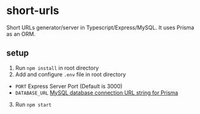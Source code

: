 # short-urls
Short URLs generator/server in Typescript/Express/MySQL.
It uses Prisma as an ORM.

## setup
1. Run `npm install` in root directory
2. Add and configure `.env` file in root directory
* `PORT` Express Server Port (Default is 3000)
* `DATABASE_URL` [MySQL database connection URL string for Prisma](https://www.prisma.io/docs/reference/database-reference/connection-urls)
3. Run `npm start`
